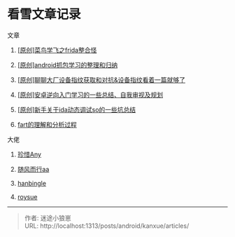 # 看雪文章记录


文章

1. [[原创]菜鸟学飞之frida整合怪](https://bbs.kanxue.com/thread-268219.htm)

2. [[原创]android抓包学习的整理和归纳](https://bbs.kanxue.com/thread-267940.htm)

3. [[原创]聊聊大厂设备指纹获取和对抗&amp;设备指纹看着一篇就够了](https://bbs.kanxue.com/thread-273759.htm)

4. [[原创]安卓逆向入门学习的一些总结、自我审视及规划](https://bbs.kanxue.com/thread-259556.htm)

5. [[原创]新手关于ida动态调试so的一些坑总结](https://bbs.kanxue.com/thread-259633.htm)

6. [fart的理解和分析过程](https://bbs.kanxue.com/thread-263401.htm)

大佬

1. [珍惜Any](https://bbs.kanxue.com/homepage-819934.htm)

2. [随风而行aa](https://bbs.kanxue.com/homepage-905443.htm)

3. [hanbingle](https://bbs.kanxue.com/homepage-632473.htm)

4. [roysue](https://bbs.kanxue.com/homepage-581423.htm)


---

> 作者: 迷途小狼崽  
> URL: http://localhost:1313/posts/android/kanxue/articles/  

